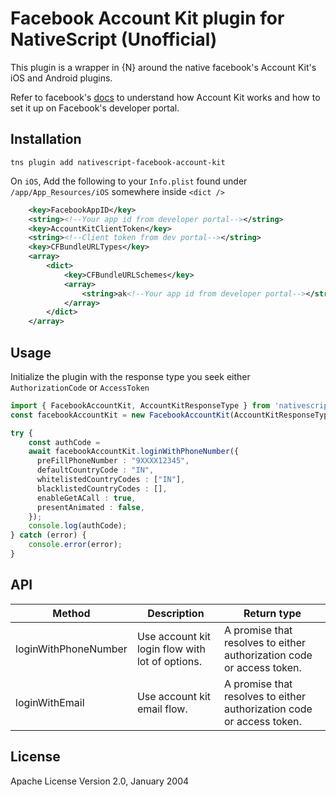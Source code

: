 # Facebook Account Kit plugin for NativeScript (Unofficial)

This plugin is a wrapper in {N} around the native facebook's Account Kit's iOS and Android plugins.

Refer to facebook's [docs](https://developers.facebook.com/docs/accountkit/) to understand how Account Kit works and how to set it up on Facebook's developer portal.

## Installation

```shell
tns plugin add nativescript-facebook-account-kit
```

On `iOS`, Add the following to your `Info.plist` found under `/app/App_Resources/iOS` somewhere inside `<dict />`
```xml
    <key>FacebookAppID</key>
	<string><!--Your app id from developer portal--></string>
	<key>AccountKitClientToken</key>
	<string><!--Client token from dev portal--></string>
	<key>CFBundleURLTypes</key>
	<array>
		<dict>
			<key>CFBundleURLSchemes</key>
			<array>
				<string>ak<!--Your app id from developer portal--></string>
			</array>
		</dict>
	</array>
```
## Usage 

Initialize the plugin with the response type you seek either `AuthorizationCode` or `AccessToken`
```typescript
import { FacebookAccountKit, AccountKitResponseType } from 'nativescript-facebook-account-kit';
const facebookAccountKit = new FacebookAccountKit(AccountKitResponseType.AuthorizationCode);
```
```typescript
try {
    const authCode =
    await facebookAccountKit.loginWithPhoneNumber({
      preFillPhoneNumber : "9XXXX12345", 
      defaultCountryCode : "IN",
      whitelistedCountryCodes : ["IN"],
      blacklistedCountryCodes : [],
      enableGetACall : true,
      presentAnimated : false,
    });
    console.log(authCode);
} catch (error) {
    console.error(error);
}
```

## API
    
| Method | Description | Return type |
| --- | --- | --- |
| loginWithPhoneNumber | Use account kit login flow with lot of options. | A promise that resolves to either authorization code or access token. |
| loginWithEmail | Use account kit email flow. | A promise that resolves to either authorization code or access token. |

## License

Apache License Version 2.0, January 2004
